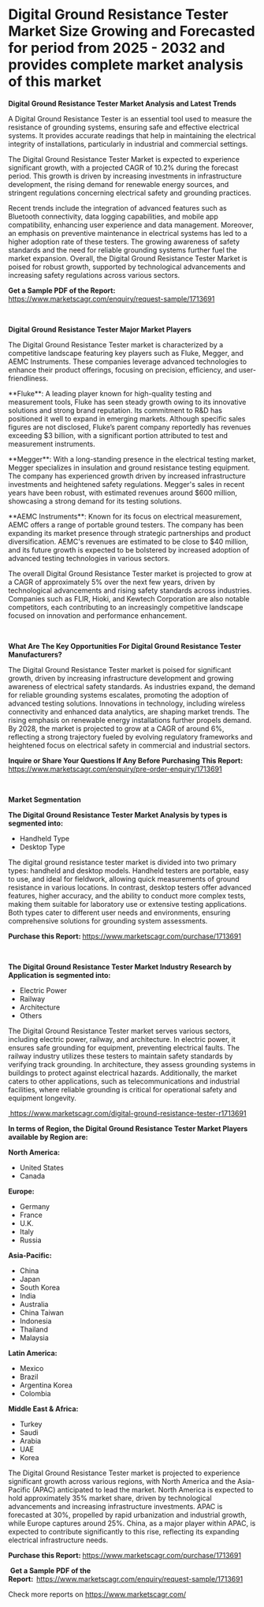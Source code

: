 <p><h1>Digital Ground Resistance Tester Market Size Growing and Forecasted for period from 2025 - 2032 and provides complete market analysis of this market</h1></p><p><strong>Digital Ground Resistance Tester Market Analysis and Latest Trends</strong></p>
<p><p>A Digital Ground Resistance Tester is an essential tool used to measure the resistance of grounding systems, ensuring safe and effective electrical systems. It provides accurate readings that help in maintaining the electrical integrity of installations, particularly in industrial and commercial settings. </p><p>The Digital Ground Resistance Tester Market is expected to experience significant growth, with a projected CAGR of 10.2% during the forecast period. This growth is driven by increasing investments in infrastructure development, the rising demand for renewable energy sources, and stringent regulations concerning electrical safety and grounding practices. </p><p>Recent trends include the integration of advanced features such as Bluetooth connectivity, data logging capabilities, and mobile app compatibility, enhancing user experience and data management. Moreover, an emphasis on preventive maintenance in electrical systems has led to a higher adoption rate of these testers. The growing awareness of safety standards and the need for reliable grounding systems further fuel the market expansion. Overall, the Digital Ground Resistance Tester Market is poised for robust growth, supported by technological advancements and increasing safety regulations across various sectors.</p></p>
<p><strong>Get a Sample PDF of the Report:&nbsp;</strong> <a href="https://www.marketscagr.com/enquiry/request-sample/1713691?utm_campaign=3039&utm_medium=2&utm_source=Github&utm_content=ia&utm_term=28032025&utm_id=digital-ground-resistance-tester">https://www.marketscagr.com/enquiry/request-sample/1713691</a></p>
<p>&nbsp;</p>
<p><strong>Digital Ground Resistance Tester Major Market Players</strong></p>
<p><p>The Digital Ground Resistance Tester market is characterized by a competitive landscape featuring key players such as Fluke, Megger, and AEMC Instruments. These companies leverage advanced technologies to enhance their product offerings, focusing on precision, efficiency, and user-friendliness.</p><p>**Fluke**: A leading player known for high-quality testing and measurement tools, Fluke has seen steady growth owing to its innovative solutions and strong brand reputation. Its commitment to R&D has positioned it well to expand in emerging markets. Although specific sales figures are not disclosed, Fluke’s parent company reportedly has revenues exceeding $3 billion, with a significant portion attributed to test and measurement instruments.</p><p>**Megger**: With a long-standing presence in the electrical testing market, Megger specializes in insulation and ground resistance testing equipment. The company has experienced growth driven by increased infrastructure investments and heightened safety regulations. Megger's sales in recent years have been robust, with estimated revenues around $600 million, showcasing a strong demand for its testing solutions.</p><p>**AEMC Instruments**: Known for its focus on electrical measurement, AEMC offers a range of portable ground testers. The company has been expanding its market presence through strategic partnerships and product diversification. AEMC's revenues are estimated to be close to $40 million, and its future growth is expected to be bolstered by increased adoption of advanced testing technologies in various sectors.</p><p>The overall Digital Ground Resistance Tester market is projected to grow at a CAGR of approximately 5% over the next few years, driven by technological advancements and rising safety standards across industries. Companies such as FLIR, Hioki, and Kewtech Corporation are also notable competitors, each contributing to an increasingly competitive landscape focused on innovation and performance enhancement.</p></p>
<p>&nbsp;</p>
<p><strong>What Are The Key Opportunities For Digital Ground Resistance Tester Manufacturers?</strong></p>
<p><p>The Digital Ground Resistance Tester market is poised for significant growth, driven by increasing infrastructure development and growing awareness of electrical safety standards. As industries expand, the demand for reliable grounding systems escalates, promoting the adoption of advanced testing solutions. Innovations in technology, including wireless connectivity and enhanced data analytics, are shaping market trends. The rising emphasis on renewable energy installations further propels demand. By 2028, the market is projected to grow at a CAGR of around 6%, reflecting a strong trajectory fueled by evolving regulatory frameworks and heightened focus on electrical safety in commercial and industrial sectors.</p></p>
<p><strong>Inquire or Share Your Questions If Any Before Purchasing This Report:</strong> <a href="https://www.marketscagr.com/enquiry/pre-order-enquiry/1713691?utm_campaign=3039&utm_medium=2&utm_source=Github&utm_content=ia&utm_term=28032025&utm_id=digital-ground-resistance-tester">https://www.marketscagr.com/enquiry/pre-order-enquiry/1713691</a></p>
<p>&nbsp;</p>
<p><strong>Market Segmentation</strong></p>
<p><strong>The Digital Ground Resistance Tester Market Analysis by types is segmented into:</strong></p>
<p><ul><li>Handheld Type</li><li>Desktop Type</li></ul></p>
<p><p>The digital ground resistance tester market is divided into two primary types: handheld and desktop models. Handheld testers are portable, easy to use, and ideal for fieldwork, allowing quick measurements of ground resistance in various locations. In contrast, desktop testers offer advanced features, higher accuracy, and the ability to conduct more complex tests, making them suitable for laboratory use or extensive testing applications. Both types cater to different user needs and environments, ensuring comprehensive solutions for grounding system assessments.</p></p>
<p><strong>Purchase this Report:&nbsp;</strong><a href="https://www.marketscagr.com/purchase/1713691?utm_campaign=3039&utm_medium=2&utm_source=Github&utm_content=ia&utm_term=28032025&utm_id=digital-ground-resistance-tester">https://www.marketscagr.com/purchase/1713691</a></p>
<p>&nbsp;</p>
<p><strong>The Digital Ground Resistance Tester Market Industry Research by Application is segmented into:</strong></p>
<p><ul><li>Electric Power</li><li>Railway</li><li>Architecture</li><li>Others</li></ul></p>
<p><p>The Digital Ground Resistance Tester market serves various sectors, including electric power, railway, and architecture. In electric power, it ensures safe grounding for equipment, preventing electrical faults. The railway industry utilizes these testers to maintain safety standards by verifying track grounding. In architecture, they assess grounding systems in buildings to protect against electrical hazards. Additionally, the market caters to other applications, such as telecommunications and industrial facilities, where reliable grounding is critical for operational safety and equipment longevity.</p></p>
<p><a href="https://www.marketscagr.com/digital-ground-resistance-tester-r1713691?utm_campaign=3039&utm_medium=2&utm_source=Github&utm_content=ia&utm_term=28032025&utm_id=digital-ground-resistance-tester">&nbsp;https://www.marketscagr.com/digital-ground-resistance-tester-r1713691</a></p>
<p><strong>In terms of Region, the Digital Ground Resistance Tester Market Players available by Region are:</strong></p>
<p>
    <p> <strong> North America: </strong>
        <ul>
            <li>United States</li>
            <li>Canada</li>
        </ul>
        </p> 
    <p> <strong> Europe: </strong>
        <ul>
            <li>Germany</li>
            <li>France</li>
            <li>U.K.</li>
            <li>Italy</li>
            <li>Russia</li>
        </ul>
        </p> 
    <p> <strong> Asia-Pacific: </strong>
        <ul>
            <li>China</li>
            <li>Japan</li>
            <li>South Korea</li>
            <li>India</li>
            <li>Australia</li>
            <li>China Taiwan</li>
            <li>Indonesia</li>
            <li>Thailand</li>
            <li>Malaysia</li>
        </ul>
        </p> 
    <p> <strong> Latin America: </strong>
        <ul>
            <li>Mexico</li>
            <li>Brazil</li>
            <li>Argentina Korea</li>
            <li>Colombia</li>
        </ul>
        </p> 
    <p> <strong> Middle East & Africa: </strong>
        <ul>
            <li>Turkey</li>
            <li>Saudi</li>
            <li>Arabia</li>
            <li>UAE</li>
            <li>Korea</li>
        </ul>
    </p>
    </p>
<p><p>The Digital Ground Resistance Tester market is projected to experience significant growth across various regions, with North America and the Asia-Pacific (APAC) anticipated to lead the market. North America is expected to hold approximately 35% market share, driven by technological advancements and increasing infrastructure investments. APAC is forecasted at 30%, propelled by rapid urbanization and industrial growth, while Europe captures around 25%. China, as a major player within APAC, is expected to contribute significantly to this rise, reflecting its expanding electrical infrastructure needs.</p></p>
<p><strong>Purchase this Report: </strong><a href="https://www.marketscagr.com/purchase/1713691?utm_campaign=3039&utm_medium=2&utm_source=Github&utm_content=ia&utm_term=28032025&utm_id=digital-ground-resistance-tester">https://www.marketscagr.com/purchase/1713691</a></p>
<p>&nbsp;<strong>Get a Sample PDF of the Report:&nbsp;&nbsp;</strong><a href="https://www.marketscagr.com/enquiry/request-sample/1713691?utm_campaign=3039&utm_medium=2&utm_source=Github&utm_content=ia&utm_term=28032025&utm_id=digital-ground-resistance-tester">https://www.marketscagr.com/enquiry/request-sample/1713691</a></p>
<p><strong></strong></p>
<p>Check more reports on <a href="https://www.marketscagr.com/?utm_campaign=3039&utm_medium=2&utm_source=Github&utm_content=ia&utm_term=28032025&utm_id=digital-ground-resistance-tester">https://www.marketscagr.com/</a></p>